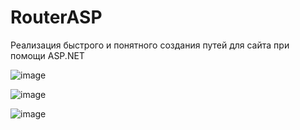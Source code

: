 # RouterASP
Реализация быстрого и понятного создания путей для сайта при помощи ASP.NET

![image](https://github.com/BCanary/RouterASP/assets/59798021/42369857-6b54-4d7a-b5b4-b1b9162cc12d)

![image](https://github.com/BCanary/RouterASP/assets/59798021/6643a0ca-61fd-43ac-8f08-1169ac4a4904)

![image](https://github.com/BCanary/RouterASP/assets/59798021/2e0fbcac-5427-4fa9-a5e1-f9e08e400430)
